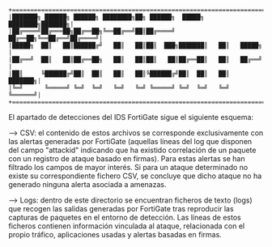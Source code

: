     +=======================================================================+
    |███████╗ ██████╗ ██████╗ ████████╗██╗ ██████╗  █████╗ ████████╗███████╗|
    |██╔════╝██╔═══██╗██╔══██╗╚══██╔══╝██║██╔════╝ ██╔══██╗╚══██╔══╝██╔════╝|
    |█████╗  ██║   ██║██████╔╝   ██║   ██║██║  ███╗███████║   ██║   █████╗  |
    |██╔══╝  ██║   ██║██╔══██╗   ██║   ██║██║   ██║██╔══██║   ██║   ██╔══╝  |
    |██║     ╚██████╔╝██║  ██║   ██║   ██║╚██████╔╝██║  ██║   ██║   ███████╗|
    |╚═╝      ╚═════╝ ╚═╝  ╚═╝   ╚═╝   ╚═╝ ╚═════╝ ╚═╝  ╚═╝   ╚═╝   ╚══════╝|
    +=======================================================================+

El apartado de detecciones del IDS FortiGate sigue el siguiente esquema:

--> CSV: el contenido de estos archivos se corresponde exclusivamente con las alertas generadas por FortiGate (aquellas líneas del log que disponen del campo "attackid" indicando que ha existido correlación de un paquete con un registro de ataque basado en firmas). Para estas alertas se han filtrado los campos de mayor interés. Si para un ataque determinado no existe su correspondiente fichero CSV, se concluye que dicho ataque no ha generado ninguna alerta asociada a amenazas.

--> Logs: dentro de este directorio se encuentran ficheros de texto (logs) que recogen las salidas generadas por FortiGate tras reproducir las capturas de paquetes en el entorno de detección. Las líneas de estos ficheros contienen información vinculada al ataque, relacionada con el propio tráfico, aplicaciones usadas y alertas basadas en firmas.
